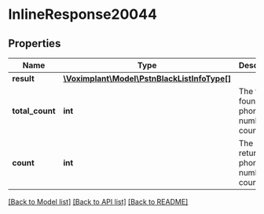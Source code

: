 # InlineResponse20044

## Properties
Name | Type | Description | Notes
------------ | ------------- | ------------- | -------------
**result** | [**\Voximplant\Model\PstnBlackListInfoType[]**](PstnBlackListInfoType.md) |  | [optional] 
**total_count** | **int** | The total found phone numbers count. | [optional] 
**count** | **int** | The returned phone numbers count. | [optional] 

[[Back to Model list]](../README.md#documentation-for-models) [[Back to API list]](../README.md#documentation-for-api-endpoints) [[Back to README]](../README.md)


